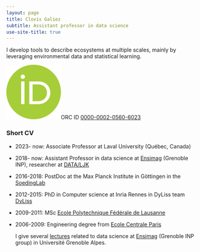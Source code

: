 ```yaml
---
layout: page
title: Clovis Galiez
subtitle: Assistant professor in data science
use-site-title: true
---
```



   I develop tools to describe ecosystems at multiple scales, mainly by leveraging environmental data and statistical learning.

<img src="orcid.logo.icon.svg">ORC ID <a href="https://orcid.org/0000-0002-0560-6023">0000-0002-0560-6023</a>

### Short CV

* 2023- now: Associate Professor at Laval University (Québec, Canada)
* 2018- now: Assistant Professor in data science at [Ensimag](http://ensimag.grenoble-inp.fr/en) (Grenoble INP), researcher at [DATA/LJK](https://ljk.imag.fr/Statistique/index_en.html)
* 2016-2018: PostDoc at the Max Planck Institute in Göttingen in the [SoedingLab](http://www.mpibpc.mpg.de/soeding)
* 2012-2015: PhD in Computer science at Inria Rennes in DyLiss team [DyLiss](http://www.irisa.fr/dyliss/)
* 2009-2011: MSc [Ecole Polytechnique Fédérale de Lausanne](https://www.epfl.ch/)
* 2006-2009: Engineering degree from [Ecole Centrale Paris](http://www.centralesupelec.fr/)



    I give several <a href="currentteaching">lectures</a> related to data science at <a href="https://ensimag.grenoble-inp.fr/en">Ensimag</a> (Grenoble INP group) in Université Grenoble Alpes.

</div>

